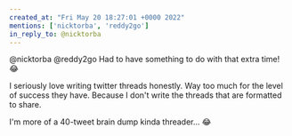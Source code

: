 ```yaml
---
created_at: "Fri May 20 18:27:01 +0000 2022"
mentions: ['nicktorba', 'reddy2go']
in_reply_to: @nicktorba
---
```


@nicktorba @reddy2go Had to have something to do with that extra time! 😂

I seriously love writing twitter threads honestly. Way too much for the level of success they have. Because I don't write the threads that are formatted to share.

I'm more of a 40-tweet brain dump kinda threader... 😂